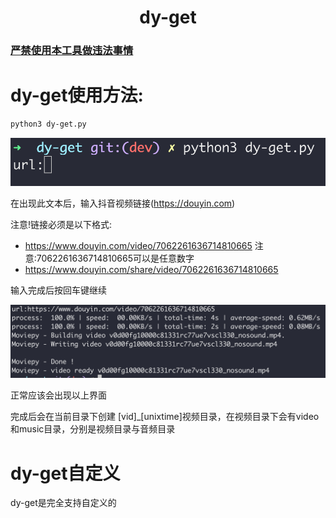 <center><h1>
  dy-get
  </h1></center>

### **<u>严禁使用本工具做违法事情</u>**

#  dy-get使用方法:

```bash
python3 dy-get.py
```

![](./markdown/1.png)

在出现此文本后，输入抖音视频链接(https://douyin.com)

注意!链接必须是以下格式:

- https://www.douyin.com/video/7062261636714810665      注意:7062261636714810665可以是任意数字
- https://www.douyin.com/share/video/7062261636714810665

输入完成后按回车键继续

![](./markdown/2.png)

正常应该会出现以上界面

完成后会在当前目录下创建 [vid]_[unixtime]视频目录，在视频目录下会有video和music目录，分别是视频目录与音频目录



# dy-get自定义

dy-get是完全支持自定义的

